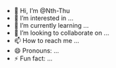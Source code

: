 - 👋 Hi, I’m @Nth-Thu
- 👀 I’m interested in ...
- 🌱 I’m currently learning ...
- 💞️ I’m looking to collaborate on ...
- 📫 How to reach me ...
- 😄 Pronouns: ...
- ⚡ Fun fact: ...

<!---
Nth-Thu/Nth-Thu is a ✨ special ✨ repository because its `README.md` (this file) appears on your GitHub profile.
You can click the Preview link to take a look at your changes.
--->
